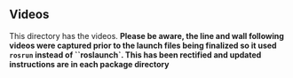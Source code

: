 ## Videos
This directory has the videos. **Please be aware, the line and wall following videos were captured prior to the launch files being finalized so it used ``rosrun`` instead of ``roslaunch`. This has been rectified and updated instructions are in each package directory** 
